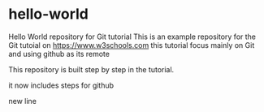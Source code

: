 # hello-world
Hello World repository for Git tutorial
This is an example repository for the Git tutoial on https://www.w3schools.com
this tutorial focus mainly on Git and using github as its remote

This repository is built step by step in the tutorial. 

it now includes steps for github

new line
